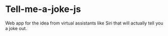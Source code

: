 # Tell-me-a-joke-js
Web app for the idea from virtual assistants like Siri that will actually tell you a joke out.
